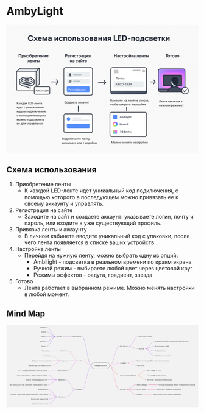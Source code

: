 # AmbyLight

![diagram](./img/Image1.png)

## Схема использования
1. Приобретение ленты
     - К каждой LED-ленте идет уникальный код подключения, с помощью которого в последующем можно привязать ее к своему аккаунту и управлять.
2. Регистрация на сайте
     - Заходите на сайт и создаете аккаунт: указываете логин, почту и пароль, или входите в уже существующий профиль.
3. Привязка ленты к аккаунту
     - В личном кабинете вводите уникальный код с упаковки, после чего лента появляется в списке ваших устройств.
4. Настройка ленты
     - Перейдя на нужную ленту, можно выбрать одну из опций:
         * Ambilight - подсветка в реальном времени по краям экрана
         * Ручной режим - выбираете любой цвет через цветовой круг
         * Режимы эффектов - радуга, градиент, звезда
5. Готово
     - Лента работает в выбранном режиме. Можно менять настройки в любой момент.


## Mind Map
![mind_map](./img/mindmap.jpg)
